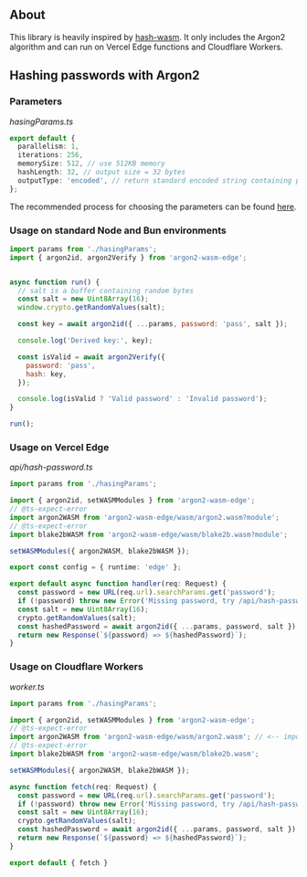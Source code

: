 ## About

This library is heavily inspired by [hash-wasm](https://www.npmjs.com/package/hash-wasm). 
It only includes the Argon2 algorithm and can run on Vercel Edge functions and Cloudflare Workers.

## Hashing passwords with Argon2

### Parameters

*hasingParams.ts*
```typescript
export default {
  parallelism: 1,
  iterations: 256,
  memorySize: 512, // use 512KB memory
  hashLength: 32, // output size = 32 bytes
  outputType: 'encoded', // return standard encoded string containing parameters needed to verify the key
};
```
The recommended process for choosing the parameters can be found [here](https://tools.ietf.org/html/draft-irtf-cfrg-argon2-04#section-4).

### Usage on standard Node and Bun environments

```javascript
import params from './hasingParams';
import { argon2id, argon2Verify } from 'argon2-wasm-edge';


async function run() {
  // salt is a buffer containing random bytes
  const salt = new Uint8Array(16);
  window.crypto.getRandomValues(salt);

  const key = await argon2id({ ...params, password: 'pass', salt });

  console.log('Derived key:', key);

  const isValid = await argon2Verify({
    password: 'pass',
    hash: key,
  });

  console.log(isValid ? 'Valid password' : 'Invalid password');
}

run();
```

### Usage on Vercel Edge

*api/hash-password.ts*

```typescript
import params from './hasingParams';

import { argon2id, setWASMModules } from 'argon2-wasm-edge';
// @ts-expect-error
import argon2WASM from 'argon2-wasm-edge/wasm/argon2.wasm?module';
// @ts-expect-error
import blake2bWASM from 'argon2-wasm-edge/wasm/blake2b.wasm?module';

setWASMModules({ argon2WASM, blake2bWASM });

export const config = { runtime: 'edge' };

export default async function handler(req: Request) {
  const password = new URL(req.url).searchParams.get('password');
  if (!password) throw new Error('Missing password, try /api/hash-password?password=verysecure');
  const salt = new Uint8Array(16);
  crypto.getRandomValues(salt);
  const hashedPassword = await argon2id({ ...params, password, salt });
  return new Response(`${password} => ${hashedPassword}`);
}
```

### Usage on Cloudflare Workers

*worker.ts*

```typescript
import params from './hasingParams';

import { argon2id, setWASMModules } from 'argon2-wasm-edge';
// @ts-expect-error
import argon2WASM from 'argon2-wasm-edge/wasm/argon2.wasm'; // <-- imports of wasm modules works differently in CF
// @ts-expect-error
import blake2bWASM from 'argon2-wasm-edge/wasm/blake2b.wasm';

setWASMModules({ argon2WASM, blake2bWASM });

async function fetch(req: Request) {
  const password = new URL(req.url).searchParams.get('password');
  if (!password) throw new Error('Missing password, try /api/hash-password?password=verysecure');
  const salt = new Uint8Array(16);
  crypto.getRandomValues(salt);
  const hashedPassword = await argon2id({ ...params, password, salt });
  return new Response(`${password} => ${hashedPassword}`);
}

export default { fetch }
```








